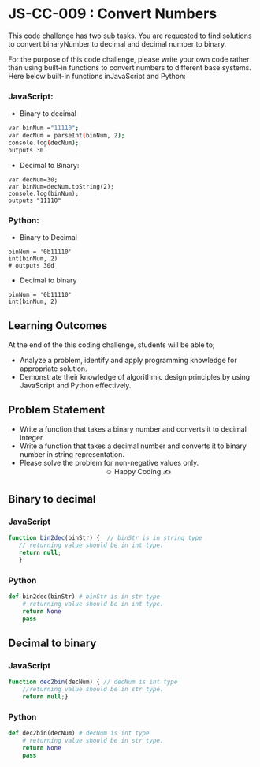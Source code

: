 

# JS-CC-009 : Convert Numbers
This code challenge has two sub tasks. 
You are requested to find solutions to convert binaryNumber to decimal and decimal number to binary.
  
For the purpose of this code challenge, please write your own code rather than using built-in functions to convert numbers to different base systems. Here below built-in functions inJavaScript and Python:

### JavaScript:
 - Binary to decimal
```bash
var binNum ="11110";
var decNum = parseInt(binNum, 2);
console.log(decNum); 
outputs 30
```
 - Decimal to Binary:
```
var decNum=30;
var binNum=decNum.toString(2);
console.log(binNum); 
outputs "11110"
```

### Python:
 - Binary to Decimal
 ```
 binNum = '0b11110'
 int(binNum, 2)
 # outputs 30d
 ```
 - Decimal to binary
 ```
binNum = '0b11110'
int(binNum, 2)
```

## Learning Outcomes

At the end of the this coding challenge, students will be able to;
- Analyze a problem, identify and apply programming knowledge for appropriate solution.
- Demonstrate their knowledge of algorithmic design principles by using JavaScript and Python effectively.

## Problem Statement


- Write a function that takes a binary number and converts it to decimal integer.
- Write a function that takes a decimal number and converts it to binary number in string representation.
- Please solve the problem for non-negative values only.
    <center> ☺ Happy Coding ✍


## Binary to decimal
### JavaScript
```js
function bin2dec(binStr) {  // binStr is in string type 
   // returning value should be in int type.
   return null;
   }
```

### Python

```py
def bin2dec(binStr) # binStr is in str type
    # returning value should be in int type.
    return None
    pass
```
## Decimal to binary
### JavaScript
```js
function dec2bin(decNum) { // decNum is int type 
    //returning value should be in str type.
    return null;}
```
### Python
```py
def dec2bin(decNum) # decNum is int type
    # returning value should be in str type.
    return None
    pass
```